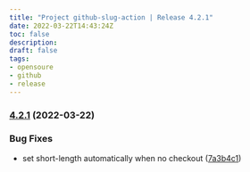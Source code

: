 ```yaml
---
title: "Project github-slug-action | Release 4.2.1"
date: 2022-03-22T14:43:24Z
toc: false
description: 
draft: false
tags:
- opensoure
- github
- release
---
```

### [4.2.1](https://github.com/rlespinasse/github-slug-action/compare/4.2.0...4.2.1) (2022-03-22)


### Bug Fixes

* set short-length automatically when no checkout ([7a3b4c1](https://github.com/rlespinasse/github-slug-action/commit/7a3b4c1766ad8e6d23ab37d33417392509ff84e2))



